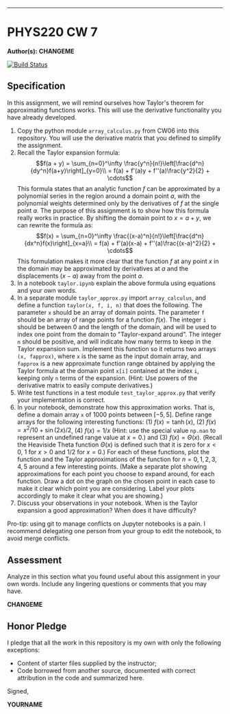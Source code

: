 
------------------
# PHYS220 CW 7

**Author(s):** **CHANGEME**

[![Build Status](https://travis-ci.org/chapman-phys220-2017f/cw-07-YOURNAME.svg?branch=master)](https://travis-ci.org/chapman-phys220-2017f/cw-07-YOURNAME)

## Specification

In this assignment, we will remind ourselves how Taylor's theorem for approximating functions works. This will use the derivative functionality you have already developed.

1. Copy the python module ```array_calculus.py``` from CW06 into this repository. You will use the derivative matrix that you defined to simplify the assignment.
1. Recall the Taylor expansion formula: $$f(a + y) = \sum_{n=0}^\infty \frac{y^n}{n!}\left[\frac{d^n}{dy^n}f(a+y)\right]_{y=0}\\ = f(a) + f'(a)y + f''(a)\frac{y^2}{2} + \cdots$$ This formula states that an analytic function $f$ can be approximated by a polynomial series in the region around a domain point $a$, with the polynomial weights determined only by the derivatives of $f$ at the single point $a$. The purpose of this assignment is to show how this formula really works in practice. By shifting the domain point to $x = a + y$, we can rewrite the formula as: $$f(x) = \sum_{n=0}^\infty \frac{(x-a)^n}{n!}\left[\frac{d^n}{dx^n}f(x)\right]_{x=a}\\ = f(a) + f'(a)(x-a) + f''(a)\frac{(x-a)^2}{2} + \cdots$$ This formulation makes it more clear that the function $f$ at any point $x$ in the domain may be approximated by derivatives at $a$ and the displacements $(x-a)$ away from the point $a$.
1. In a notebook ```taylor.ipynb``` explain the above formula using equations and your own words.
1. In a separate module ```taylor_approx.py``` import ```array_calculus```, and define a function ```taylor(x, f, i, n)``` that does the following. The parameter `x` should be an array of domain points. The parameter `f` should be an array of range points for a function $f(x)$. The integer `i` should be between 0 and the length of the domain, and will be used to index one point from the domain to "Taylor-expand around". The integer `n` should be positive, and will indicate how many terms to keep in the Taylor expansion sum. Implement this function so it returns two arrays `(x, fapprox)`, where `x` is the same as the input domain array, and `fapprox` is a new approximate function range obtained by applying the Taylor formula at the domain point `x[i]` contained at the index `i`, keeping only `n` terms of the expansion. (Hint: Use powers of the derivative matrix to easily compute derivatives.)
1. Write test functions in a test module ```test_taylor_approx.py``` that verify your implementation is correct.
1. In your notebook, demonstrate how this approximation works. That is, define a domain array `x` of $1000$ points between $[-5,5]$. Define range arrays for the following interesting functions: (1) $f(x) = \tanh(x)$, (2) $f(x) = x^2/10 + \sin(2x)/2$, (4) $f(x) = 1/x$ (Hint: use the special value `np.nan` to represent an undefined range value at $x=0$.) and (3) $f(x) = \Theta(x)$. (Recall the Heaviside Theta function $\Theta(x)$ is defined such that it is zero for $x<0$, $1$ for $x >0$ and $1/2$ for $x = 0$.) For each of these functions, plot the function and the Taylor approximations of the function for $n=0,1,2,3,4,5$ around a few interesting points. (Make a separate plot showing approximations for each point you choose to expand around, for each function. Draw a dot on the graph on the chosen point in each case to make it clear which point you are considering. Label your plots accordingly to make it clear what you are showing.)
1. Discuss your observations in your notebook. When is the Taylor expansion a good approximation? When does it have difficulty?

Pro-tip: using git to manage conflicts on Jupyter notebooks is a pain. I recommend delegating one person from your group to edit the notebook, to avoid merge conflicts.

## Assessment

Analyze in this section what you found useful about this assignment in your own words. Include any lingering questions or comments that you may have.

**CHANGEME**

## Honor Pledge

I pledge that all the work in this repository is my own with only the following exceptions:

* Content of starter files supplied by the instructor;
* Code borrowed from another source, documented with correct attribution in the code and summarized here.

Signed,

**YOURNAME**
